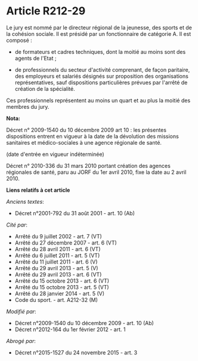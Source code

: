 # Article R212-29

Le jury est nommé par le directeur régional de la jeunesse, des sports et de la cohésion sociale. Il est présidé par un
fonctionnaire de catégorie A. Il est composé :

- de formateurs et cadres techniques, dont la moitié au moins sont des agents de l'Etat ;

- de professionnels du secteur d'activité comprenant, de façon paritaire, des employeurs et salariés désignés sur proposition
des organisations représentatives, sauf dispositions particulières prévues par l'arrêté de création de la spécialité. 

Ces professionnels représentent au moins un quart et au plus la moitié des membres du jury.

**Nota:**

Décret n° 2009-1540 du 10 décembre 2009 art 10 : les présentes dispositions entrent en vigueur à la date de la dévolution des
missions sanitaires et médico-sociales à une agence régionale de santé. 

(date d'entrée en vigueur indéterminée)

Décret n° 2010-336 du 31 mars 2010 portant création des agences régionales de santé, paru au JORF du 1er avril 2010, fixe la
date au 2 avril 2010.

**Liens relatifs à cet article**

_Anciens textes_:

  - Décret n°2001-792 du 31 août 2001 - art. 10 (Ab)

_Cité par_:

  - Arrêté du 9 juillet 2002 - art. 7 (VT)
  - Arrêté du 27 décembre 2007 - art. 6 (VT)
  - Arrêté du 28 avril 2011 - art. 6 (VT)
  - Arrêté du 6 juillet 2011 - art. 5 (VT)
  - Arrêté du 11 juillet 2011 - art. 6 (V)
  - Arrêté du 29 avril 2013 - art. 5 (V)
  - Arrêté du 29 avril 2013 - art. 6 (VT)
  - Arrêté du 15 octobre 2013 - art. 6 (VT)
  - Arrêté du 15 octobre 2013 - art. 5 (VT)
  - Arrêté du 28 janvier 2014 - art. 5 (V)
  - Code du sport. - art. A212-32 (M)

_Modifié par_:

  - Décret n°2009-1540 du 10 décembre 2009 - art. 10 (Ab)
  - Décret n°2012-164 du 1er février 2012 - art. 1

_Abrogé par_:

  - Décret n°2015-1527 du 24 novembre 2015 - art. 3
